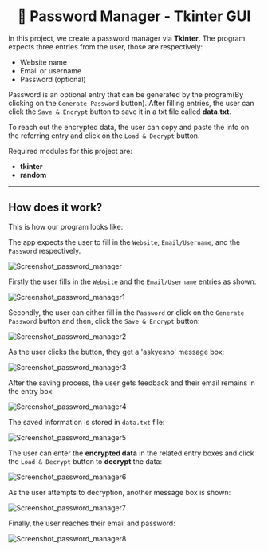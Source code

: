 <h1 align="center"> 🔑 Password Manager - Tkinter GUI </h1>

In this project, we create a password manager via **Tkinter**. The program expects three entries from the user, those are 
respectively:

* Website name
* Email or username
* Password (optional)

Password is an optional entry that can be generated by the program(By clicking on the `Generate Password` button). 
After filling entries, the user can click the `Save & Encrypt` button to save it in a txt file called **data.txt**.

To reach out the encrypted data, the user can copy and paste the info on the referring entry and click on the 
`Load & Decrypt` button.

Required modules for this project are:

* **tkinter**
* **random**

<hr>

<h2> How does it work?</h2>

This is how our program looks like:

The app expects the user to fill in the `Website`, `Email/Username`, and the `Password` respectively.

![Screenshot_password_manager](https://github.com/Trigenaris/password-manager-GUI/assets/122381599/3f068c62-8254-4d0d-af50-ac7037d1e1f4)

Firstly the user fills in the `Website` and the `Email/Username` entries as shown:

![Screenshot_password_manager1](https://github.com/Trigenaris/password-manager-GUI/assets/122381599/404f0720-d06e-414c-88fa-fc147f87d022)

Secondly, the user can either fill in the `Password` or click on the `Generate Password` button and then, click the `Save & Encrypt` button:

![Screenshot_password_manager2](https://github.com/Trigenaris/password-manager-GUI/assets/122381599/18aa3374-bc4a-4cc8-9c66-315d72fa51bc)

As the user clicks the button, they get a 'askyesno' message box:

![Screenshot_password_manager3](https://github.com/Trigenaris/password-manager-GUI/assets/122381599/61fb4680-3244-42f9-a067-25e09ccb5c86)

After the saving process, the user gets feedback and their email remains in the entry box:

![Screenshot_password_manager4](https://github.com/Trigenaris/password-manager-GUI/assets/122381599/4b221ede-52d0-4ff1-afc0-58ff5642fa91)

The saved information is stored in `data.txt` file:

![Screenshot_password_manager5](https://github.com/Trigenaris/password-manager-GUI/assets/122381599/bfa79731-3487-4645-93b1-048fd4b53283)

The user can enter the **encrypted data** in the related entry boxes and click the `Load & Decrypt` button to **decrypt** the data:

![Screenshot_password_manager6](https://github.com/Trigenaris/password-manager-GUI/assets/122381599/ef4dccca-7f05-4e1b-893c-d31576041b86)

As the user attempts to decryption, another message box is shown:

![Screenshot_password_manager7](https://github.com/Trigenaris/password-manager-GUI/assets/122381599/2a2393fc-fa32-4705-8d39-67f655d7887e)

Finally, the user reaches their email and password:

![Screenshot_password_manager8](https://github.com/Trigenaris/password-manager-GUI/assets/122381599/12ce7ac7-e680-4232-9316-f5d30049cc73)





